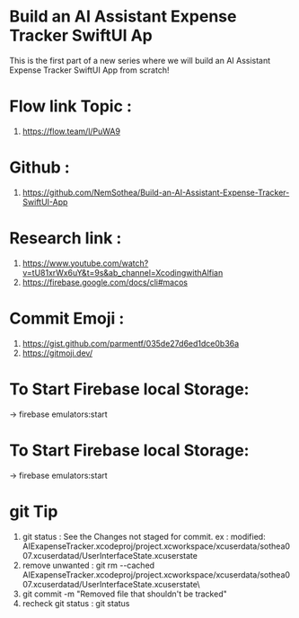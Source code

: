 # Build an AI Assistant Expense Tracker SwiftUI Ap
This is the first part of a new series where we will build an AI Assistant Expense Tracker SwiftUI App from scratch!

# Flow link Topic :
1. https://flow.team/l/PuWA9

# Github : 

1. https://github.com/NemSothea/Build-an-AI-Assistant-Expense-Tracker-SwiftUI-App

# Research link : 
1. https://www.youtube.com/watch?v=tU81xrWx6uY&t=9s&ab_channel=XcodingwithAlfian
2. https://firebase.google.com/docs/cli#macos


# Commit Emoji :

1. https://gist.github.com/parmentf/035de27d6ed1dce0b36a
2. https://gitmoji.dev/

# To Start Firebase local Storage:

-> firebase emulators:start

# To Start Firebase local Storage:

-> firebase emulators:start



# git Tip 
1.  git status : See the Changes not staged for commit.
    ex :     modified:   AIExapenseTracker.xcodeproj/project.xcworkspace/xcuserdata/sothea007.xcuserdatad/UserInterfaceState.xcuserstate
2. remove unwanted :
    git rm --cached AIExapenseTracker.xcodeproj/project.xcworkspace/xcuserdata/sothea007.xcuserdatad/UserInterfaceState.xcuserstate\
3. git commit -m "Removed file that shouldn't be tracked"
4. recheck git status :  git status 
    



